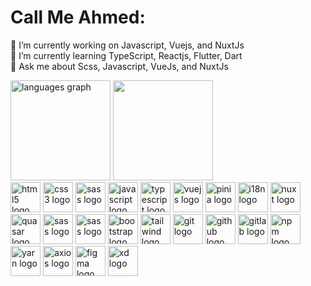 
#  Call Me Ahmed:
:telescope: I’m currently working on Javascript, Vuejs, and NuxtJs<br>:seedling: I’m currently learning TypeScript, Reactjs, Flutter, Dart<br>:speech_balloon: Ask me about Scss, Javascript, VueJs, and NuxtJs<br>
<div align="left">
   <img src="https://github-readme-stats.vercel.app/api/top-langs?locale=en&hide_title=false&layout=compact&card_width=380&langs_count=6&theme=yeblu&username=aahmeddhheshamm" height="160" alt="languages graph"  />
  <img src="https://github-readme-streak-stats.herokuapp.com/?user=aahmeddhheshamm&theme=yeblu&include_all_commits=true&count_private=true" height="160" />
</div>
<div align="left">
  <img src="https://cdn.jsdelivr.net/gh/devicons/devicon/icons/html5/html5-original.svg" height="48" width="48" alt="html5 logo" title="Html" />
  <img src="https://cdn.jsdelivr.net/gh/devicons/devicon/icons/css3/css3-original.svg" height="48" width="48" alt="css3 logo" title="Css" />
  <img src="https://cdn.jsdelivr.net/gh/devicons/devicon/icons/sass/sass-original.svg" height="48" width="48" alt="sass logo" title="Sass" />
  <img src="https://cdn.jsdelivr.net/gh/devicons/devicon/icons/javascript/javascript-original.svg" height="48" width="48" alt="javascript logo" title="JavaScript" />
  <img src="https://cdn.jsdelivr.net/gh/devicons/devicon/icons/typescript/typescript-original.svg" height="48" width="48" alt="typescript logo" title="TypeScript" />
  <img src="https://cdn.jsdelivr.net/gh/devicons/devicon/icons/vuejs/vuejs-original.svg" height="48" width="48" alt="vuejs logo" title="Vue.js" />
  <img src="https://pinia.vuejs.org/logo.svg" height="48" width="48" alt="pinia logo" title="Pinia" />
  <img src="https://vue-i18n.intlify.dev/vue-i18n-logo.svg" height="48" width="48" alt="i18n logo" title="I18n" />
  <img src="https://nuxt.com/icon.png" height="48" width="48" alt="nuxt logo" title="Nuxt" />
  <img src="https://cdn.quasar.dev/logo-v2/favicon/favicon-128x128.png" height="48" width="48" alt="quasar logo" title="Quasar" />
  <img src="https://primevue.org/favicon.ico" height="48" width="48" alt="sass logo" title="PrimeVue" />
  <img src="https://next.vuetifyjs.com/favicon.ico" height="48" width="48" alt="sass logo" title="Vuetify" />
  <img src="https://cdn.jsdelivr.net/gh/devicons/devicon/icons/bootstrap/bootstrap-original.svg" height="48" width="48" alt="bootstrap logo" title="Bootstrap" />
  <img src="https://tailwindui.com/favicon.ico" height="48" width="48" alt="tailwind logo" title="Tailwind" />
  <img src="https://cdn.jsdelivr.net/gh/devicons/devicon/icons/git/git-original.svg" height="48" width="48" alt="git logo" title="Git" />
  <img src="https://github.githubassets.com/images/modules/logos_page/GitHub-Mark.png" height="48" width="48" alt="github logo" title="Github" />
  <img src="https://gitlab.com/uploads/-/system/project/avatar/278964/project_avatar.png" height="48" width="48" alt="gitlab logo" title="Gitlab" />
  <img src="https://cdn.jsdelivr.net/gh/devicons/devicon/icons/npm/npm-original-wordmark.svg" height="48" width="48" alt="npm logo" title="Npm" />
  <img src="https://cdn.jsdelivr.net/gh/devicons/devicon/icons/yarn/yarn-original.svg" height="48" width="48" alt="yarn logo" title="Yarn" />
  <img src="https://axios-http.com/assets/favicon.ico" height="48" width="48" alt="axios logo" title="Axios" />
  <img src="https://cdn.jsdelivr.net/gh/devicons/devicon/icons/figma/figma-original.svg" height="48" width="48" alt="figma logo" title="Figma" />
  <img src="https://cdn.jsdelivr.net/gh/devicons/devicon/icons/xd/xd-plain.svg" height="48" width="48" alt="xd logo" title="XD" />
</div>

